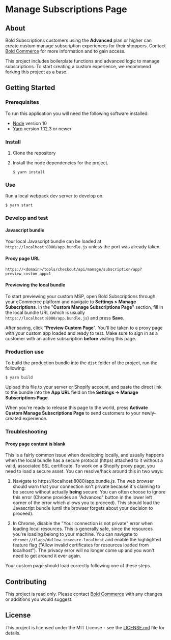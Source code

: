 # Manage Subscriptions Page

## About

Bold Subscriptions customers using the **Advanced** plan or higher can create custom manage subscription experiences for their shoppers. Contact [Bold Commerce](https://boldcommerce.com/) for more information and to gain access.

This project includes boilerplate functions and advanced logic to manage subscriptions. To start creating a custom experience, we recommend forking this project as a base.

## Getting Started

### Prerequisites

To run this application you will need the following software installed:

* [Node](https://nodejs.org/en/) version 10
* [Yarn](https://yarnpkg.com/en/docs/install) version 1.12.3 or newer

### Install

1. Clone the repository
2. Install the node dependencies for the project.

	```console
	$ yarn install
	```

### Use

Run a local webpack dev server to develop on.

```console
$ yarn start
```

### Develop and test

#### Javascript bundle
Your local Javascript bundle can be loaded at `https://localhost:8080/app.bundle.js` unless the port was already taken.

#### Proxy page URL
`https://<domain>/tools/checkout/api/manage/subscription/app?preview_custom_app=1`

#### Previewing the local bundle

To start previewing your custom MSP, open Bold Subscriptions through your eCommerce platform and navigate to **Settings > Manage Subscriptions**. In the "**Custom Manage Subscriptions Page**" section, fill in the local bundle URL (which is usually `https://localhost:8080/app.bundle.js`) and press **Save**.


After saving, click "**Preview Custom Page**". You'll be taken to a proxy page with your custom app loaded and ready to test. Make sure to sign in as a customer with an active subscription **before** visiting this page.

### Production use

To build the production bundle into the `dist` folder of the project, run the following:

```console
$ yarn build
```

Upload this file to your server or Shopify account, and paste the direct link to the bundle into the **App URL** field on the **Settings -> Manage Subscriptions Page**.

When you're ready to release this page to the world, press **Activate Custom Manage Subscriptions Page** to send customers to your newly-created experience.

### Troubleshooting

#### Proxy page content is blank

This is a fairly common issue when developing locally, and usually happens when the local bundle has a secure protocol (https) attached to it without a valid, associated SSL certificate. To work on a Shopify proxy page, you need to load a secure asset. You can resolve/hack around this in two ways:

1. Navigate to https://localhost:8080/app.bundle.js. The web browser should warn that your connection isn't private because it's claiming to be secure without actually **being** secure. You can often choose to ignore this error (Chrome provides an "Advanced" button in the lower left corner of the error which allows you to proceed). This should load the Javascript bundle (until the browser forgets about your decision to proceed).

2. In Chrome, disable the "Your connection is not private" error when loading local resources. This is generally safe, since the resources you're loading belong to your machine. You can navigate to `chrome://flags/#allow-insecure-localhost` and enable the highlighted feature flag ("Allow invalid certificates for resources loaded from localhost"). The privacy error will no longer come up and you won't need to get around it ever again.

Your custom page should load correctly following one of these steps.

## Contributing

This project is read only. Please contact [Bold Commerce](https://boldcommerce.com/) with any changes or additions you would suggest.

## License

This project is licensed under the MIT License - see the [LICENSE.md](LICENSE.md) file for details.


